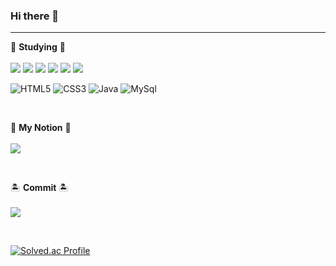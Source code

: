 ### Hi there 👋

>
___




📜 **Studying** 📜
<br>
<br>
<img src="https://img.shields.io/badge/AWS-232F3E?style=flat-square&logo=Amazon AWS&logoColor=ffffff"/>
<img src="https://img.shields.io/badge/Amazon EC2-FF9900?style=flat-square&logo=Amazon EC2&logoColor=ffffff"/>
<img src="https://img.shields.io/badge/Jenkins-D24939?style=flat-square&logo=Jenkins&logoColor=ffffff"/>
<img src="https://img.shields.io/badge/NGINX-009639?style=flat-square&logo=NGINX&logoColor=ffffff"/>
<img src="https://img.shields.io/badge/Spring Boot-6DB33F?style=flat-square&logo=Spring Boot&logoColor=ffffff"/>
<img src="https://img.shields.io/badge/ApacheHadoop-66CCFF?style=flat-square&logo=ApacheHadoop&logoColor=ffffff"/>

![HTML5](https://img.shields.io/badge/-HTML5-F05032.svg?&style=for-the-badge&logo=html5&logoColor=ffffff)
![CSS3](https://img.shields.io/badge/-CSS3-007ACC.svg?&style=for-the-badge&logo=css3&logoColor=ffffff)
![Java](https://img.shields.io/badge/-Java-ffe000.svg?&style=for-the-badge&logo=java&logoColor=ffffff)
![MySql](https://img.shields.io/badge/-MySql-3399FF.svg?&style=for-the-badge&logo=mysql&logoColor=000000)
<!-- ![Vue.js](https://img.shields.io/badge/-Vue.js-009900.svg?&style=for-the-badge&logo=vue.js&logoColor=ffffff) -->

<br>

📑 **My Notion** 📑
<br>
<br>
<a href="https://www.notion.so/Doseok-Oh-34f4bfeb468f4394b0fa5dc16ac1067b"><img src="https://img.shields.io/badge/notion-000000?style=flat-square&logo=Notion&logoColor=ffffff"/></a>

<br>

🏝 **Commit** 🏝
<br>
<br>
<img src="https://img.shields.io/github/commit-activity/w/ohdoseok/ohdoseok"/>



<br>

[![Solved.ac Profile](http://mazassumnida.wtf/api/v2/generate_badge?boj=pkqwe37)](https://solved.ac/pkqwe37/)
